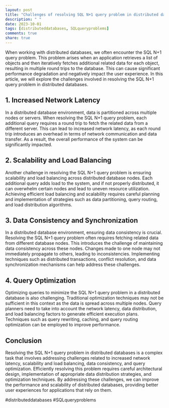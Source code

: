 ```yaml
---
layout: post
title: "Challenges of resolving SQL N+1 query problem in distributed databases"
description: " "
date: 2023-10-01
tags: [distributeddatabases, SQLqueryproblems]
comments: true
share: true
---
```


When working with distributed databases, we often encounter the SQL N+1 query problem. This problem arises when an application retrieves a list of objects and then iteratively fetches additional related data for each object, resulting in multiple round trips to the database. This can cause significant performance degradation and negatively impact the user experience. In this article, we will explore the challenges involved in resolving the SQL N+1 query problem in distributed databases.

## 1. Increased Network Latency

In a distributed database environment, data is partitioned across multiple nodes or servers. When resolving the SQL N+1 query problem, each additional query requires a round trip to fetch the related data from a different server. This can lead to increased network latency, as each round trip introduces an overhead in terms of network communication and data transfer. As a result, the overall performance of the system can be significantly impacted.

## 2. Scalability and Load Balancing

Another challenge in resolving the SQL N+1 query problem is ensuring scalability and load balancing across distributed database nodes. Each additional query adds load to the system, and if not properly distributed, it can overwhelm certain nodes and lead to uneven resource utilization. Achieving efficient load balancing and scalability requires careful planning and implementation of strategies such as data partitioning, query routing, and load distribution algorithms.

## 3. Data Consistency and Synchronization

In a distributed database environment, ensuring data consistency is crucial. Resolving the SQL N+1 query problem often requires fetching related data from different database nodes. This introduces the challenge of maintaining data consistency across these nodes. Changes made to one node may not immediately propagate to others, leading to inconsistencies. Implementing techniques such as distributed transactions, conflict resolution, and data synchronization mechanisms can help address these challenges.

## 4. Query Optimization

Optimizing queries to minimize the SQL N+1 query problem in a distributed database is also challenging. Traditional optimization techniques may not be sufficient in this context as the data is spread across multiple nodes. Query planners need to take into account the network latency, data distribution, and load balancing factors to generate efficient execution plans. Techniques such as query rewriting, caching, and query routing optimization can be employed to improve performance.

## Conclusion

Resolving the SQL N+1 query problem in distributed databases is a complex task that involves addressing challenges related to increased network latency, scalability and load balancing, data consistency, and query optimization. Efficiently resolving this problem requires careful architectural design, implementation of appropriate data distribution strategies, and optimization techniques. By addressing these challenges, we can improve the performance and scalability of distributed databases, providing better user experiences for applications that rely on them.

#distributeddatabases #SQLqueryproblems